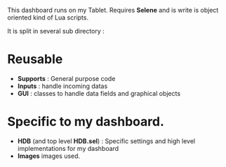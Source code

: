 This dashboard runs on my Tablet.
Requires **Selene** and is write is object oriented kind of Lua scripts.

It is split in several sub directory : 

# Reusable

* **Supports** : General purpose code
* **Inputs** : handle incoming datas
* **GUI** : classes to handle data fields and graphical objects

# Specific to my dashboard.
* **HDB** (and top level **HDB.sel**) : Specific settings and high level implementations for my dashboard
* **Images** images used.

